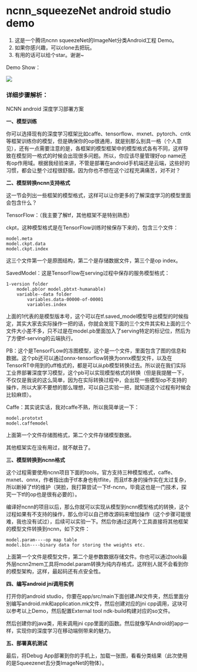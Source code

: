 #  ncnn_squeezeNet android studio demo

1. 这是一个腾讯ncnn squeezeNet的ImageNet分类Android工程 Demo。
2. 如果你感兴趣，可以clone去把玩。
3. 有用的话可以给个star。谢谢~

Demo Show：

![](https://s1.ax1x.com/2018/12/21/FsB0BD.jpg)

### 详细步骤解析：

NCNN android 深度学习部署方案

**一、模型训练**

你可以选择现有的深度学习框架比如caffe、tensorflow、mxnet、pytorch、cntk等框架训练你的模型，但是确保你的op很通用，就是别那么别具一格（个人意见），还有一点需要注意的是，各框架的模型框架中的模型格式各有不同，这样导致在模型同一格式的时候会出现很多问题。所以，你应该尽量管理好op name还有op作用域。根据我经验来讲，不管是部署在android手机端还是云端，这些好的习惯，都会让整个过程很舒服。因为你也不想在这个过程充满痛苦，对不对？

**二、模型转换ncnn支持格式**

这一节会列出一些框架的模型格式，这样可以让你更多的了解深度学习的模型里面会包含什么？

TensorFlow：（我主要了解tf，其他框架不是特别熟悉）

ckpt，这种模型格式是在TensorFlow训练时候保存下来的，包含三个文件：

```
model.meta
model.ckpt.data
model.ckpt.index
```

这三个文件第一个是原图结构，第二个是存储数据文件，第三个是op index。

SavedModel：这是TensorFlow在serving过程中保存的服务模型格式：

```
1-version folder
	model.pb(or model.pbtxt-humanable)
	variable--data folder
		variables.data-00000-of-00001
		variables.index
```

上面的1代表的是模型版本号，这个可以在tf.saved_model模型导出模型的时候指定，其实大家去实际操作一把的话，你就会发现下面的三个文件其实和上面的三个文件大小差不多，只不过是在model.pb里面加入了serving特定的标记位，然后为了方便tf-serving的云端执行。

PB：这个是TensorFLow的冻图模型，这个是一个文件，里面包含了图的信息和数据。这个pb还可以通过onnx-tensorflow转换为onnx模型文件，以及在TensorRT中用到的uff格式的，都是可以从pb模型转换过去。所以说在我们实际工业界部署深度学习模型，这个pb可以实现模型格式的转换（但是我提醒一下，不仅仅是我说的这么简单，因为在实际转换过程中，会出现一些模型op不支持的操作，所以大家不要想的那么理想，可以自己实验一把，就知道这个过程有时候会比较麻烦）。

Caffe：其实说实话，我对caffe不熟，所以我简单说一下：

```
model.prototxt
model.caffemodel
```

上面第一个文件存储图格式，第二个文件存储模型数据。

其他框架实在没有用过，就不献丑了。

**三、模型转换到ncnn格式**

这个过程需要使用ncnn项目下面的tools，官方支持三种模型格式，caffe、mxnet、onnx，作者指出由于tf本身也有tflite，而且tf本身的操作实在太过复杂，所以断掉了tf的维护（哭脸，我打算尝试一下tf-ncnn，毕竟这也是一门技术，探究一下tf的op也是很有必要的）。

编译好ncnn的项目以后，那么你就可以实现从模型到ncnn模型格式的转换，这个过程如果有不支持的操作，那么你可以自己修改源码来增加操作（这个步骤可能很难，我也没有试过），后续可以实验一下。然后你通过这两个工具直接将其他框架的模型文件转换到ncnn，如下文件：

```
model.param----op map table
model.bin----binary data for storing the weights etc.
```

上面第一个文件是模型文件，第二个是参数数据存储文件。你也可以通过tools最外层ncnn2mem工具将model.param转换为纯内存格式，这样别人就不会看到你的模型架构，这样，最起码还有点安全性。

**四、编写android jni调用实例**

打开你的android studio，你要在app/src/main下面创建JNI文件夹，然后里面分别编写android.mk和application.mk文件，然后创建对应的jni cpp调用，这块可以参考以上Demo，然后配置External tool ndk-build构建对应的so文件。

然后创建你的java类，用来调用jni cpp里面的函数。然后就像写Android的app一样，实现你的深度学习在移动端侧带来的魅力。

**五、部署真机测试**

最后，将Debug App部署到你的手机上，加载一张图，看看分类结果（此次使用的是Squeezenet去分类ImageNet的物体）。